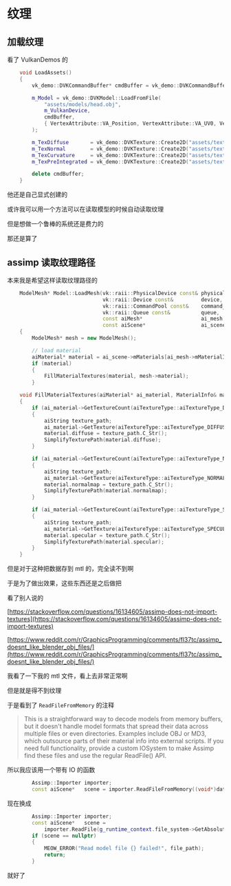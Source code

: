 # 纹理

## 加载纹理

看了 VulkanDemos 的

```cpp
    void LoadAssets()
    {
        vk_demo::DVKCommandBuffer* cmdBuffer = vk_demo::DVKCommandBuffer::Create(m_VulkanDevice, m_CommandPool);

        m_Model = vk_demo::DVKModel::LoadFromFile(
            "assets/models/head.obj",
            m_VulkanDevice,
            cmdBuffer,
            { VertexAttribute::VA_Position, VertexAttribute::VA_UV0, VertexAttribute::VA_Normal, VertexAttribute::VA_Tangent }
        );

        m_TexDiffuse       = vk_demo::DVKTexture::Create2D("assets/textures/head_diffuse.jpg", m_VulkanDevice, cmdBuffer);
        m_TexNormal        = vk_demo::DVKTexture::Create2D("assets/textures/head_normal.jpg", m_VulkanDevice, cmdBuffer);
        m_TexCurvature     = vk_demo::DVKTexture::Create2D("assets/textures/curvatureLUT.png", m_VulkanDevice, cmdBuffer);
        m_TexPreIntegrated = vk_demo::DVKTexture::Create2D("assets/textures/preIntegratedLUT.png", m_VulkanDevice, cmdBuffer);

        delete cmdBuffer;
    }

```

他还是自己显式创建的

或许我可以用一个方法可以在读取模型的时候自动读取纹理

但是想做一个鲁棒的系统还是费力的

那还是算了

## assimp 读取纹理路径

本来我是希望这样读取纹理路径的

```cpp
    ModelMesh* Model::LoadMesh(vk::raii::PhysicalDevice const& physical_device,
                               vk::raii::Device const&         device,
                               vk::raii::CommandPool const&    command_pool,
                               vk::raii::Queue const&          queue,
                               const aiMesh*                   ai_mesh,
                               const aiScene*                  ai_scene)
    {
        ModelMesh* mesh = new ModelMesh();

        // load material
        aiMaterial* material = ai_scene->mMaterials[ai_mesh->mMaterialIndex];
        if (material)
        {
            FillMaterialTextures(material, mesh->material);
        }
```

```cpp
    void FillMaterialTextures(aiMaterial* ai_material, MaterialInfo& material)
    {
        if (ai_material->GetTextureCount(aiTextureType::aiTextureType_DIFFUSE))
        {
            aiString texture_path;
            ai_material->GetTexture(aiTextureType::aiTextureType_DIFFUSE, 0, &texture_path);
            material.diffuse = texture_path.C_Str();
            SimplifyTexturePath(material.diffuse);
        }

        if (ai_material->GetTextureCount(aiTextureType::aiTextureType_NORMALS))
        {
            aiString texture_path;
            ai_material->GetTexture(aiTextureType::aiTextureType_NORMALS, 0, &texture_path);
            material.normalmap = texture_path.C_Str();
            SimplifyTexturePath(material.normalmap);
        }

        if (ai_material->GetTextureCount(aiTextureType::aiTextureType_SPECULAR))
        {
            aiString texture_path;
            ai_material->GetTexture(aiTextureType::aiTextureType_SPECULAR, 0, &texture_path);
            material.specular = texture_path.C_Str();
            SimplifyTexturePath(material.specular);
        }
    }
```

但是对于这种把数据存到 mtl 的，完全读不到啊

于是为了做出效果，这些东西还是之后做把

看了别人说的

[https://stackoverflow.com/questions/16134605/assimp-does-not-import-textures](https://stackoverflow.com/questions/16134605/assimp-does-not-import-textures)

[https://www.reddit.com/r/GraphicsProgramming/comments/fl37tc/assimp_doesnt_like_blender_obj_files/](https://www.reddit.com/r/GraphicsProgramming/comments/fl37tc/assimp_doesnt_like_blender_obj_files/)

我看了一下我的 mtl 文件，看上去非常正常啊

但是就是得不到纹理

于是看到了 `ReadFileFromMemory` 的注释

> This is a straightforward way to decode models from memory buffers, but it doesn't handle model formats that spread their data across multiple files or even directories. Examples include OBJ or MD3, which outsource parts of their material info into external scripts. If you need full functionality, provide a custom IOSystem to make Assimp find these files and use the regular ReadFile() API.

所以我应该用一个带有 IO 的函数

```cpp
        Assimp::Importer importer;
        const aiScene*   scene = importer.ReadFileFromMemory((void*)data_ptr, data_size, assimpFlags);
```

现在换成

```cpp
        Assimp::Importer importer;
        const aiScene*   scene =
            importer.ReadFile(g_runtime_context.file_system->GetAbsolutePath(file_path), assimpFlags);
        if (scene == nullptr)
        {
            MEOW_ERROR("Read model file {} failed!", file_path);
            return;
        }
```

就好了